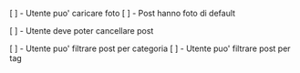 [ ] - Utente puo' caricare foto
[ ] - Post hanno foto di default

[ ] - Utente deve poter cancellare post

[ ] - Utente puo' filtrare post per categoria
[ ] - Utente puo' filtrare post per tag
